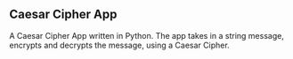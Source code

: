 <H2>Caesar Cipher App</H2>

A Caesar Cipher App written in Python. The app takes in a string message, encrypts and decrypts the message, using a Caesar Cipher.
